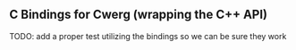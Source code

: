 ## C Bindings for Cwerg (wrapping the C++ API)


TODO: add a proper test utilizing the bindings so we
can be sure they work